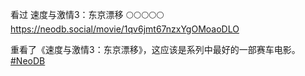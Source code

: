 看过 速度与激情3：东京漂移 🌕🌕🌕🌕🌕   
<https://neodb.social/movie/1qv6jmt67nzxYgOMoaoDLO>

重看了《速度与激情3：东京漂移》，这应该是系列中最好的一部赛车电影。  
[#NeoDB](https://e5n.cc/tags/NeoDB)

